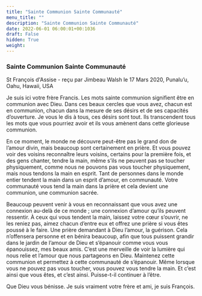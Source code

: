 ```yaml
---
title: "Sainte Communion Sainte Communauté"
menu_title: ""
description: "Sainte Communion Sainte Communauté"
date: 2022-06-01 06:00:01+00:1036
draft: False
hidden: True
weight:
---
```

### Sainte Communion Sainte Communauté

St François d'Assise - reçu par Jimbeau Walsh le 17 Mars 2020, Punalu’u, Oahu, Hawaii, USA

Je suis ici votre frère Francis. Les mots sainte communion signifient être en communion avec Dieu. Dans ces beaux cercles que vous avez, chacun est en communion, chacun dans la mesure de ses désirs et de ses capacités d’ouverture. Je vous le dis à tous, ces désirs sont tout. Ils transcendent tous les mots que vous pourriez avoir et ils vous amènent dans cette glorieuse communion.

En ce moment, le monde ne découvre peut-être pas le grand don de l’amour divin, mais beaucoup sont certainement en prière. Et vous pouvez voir des voisins reconnaître leurs voisins, certains pour la première fois, et des gens chanter, tendre la main, même s’ils ne peuvent pas se toucher physiquement, comme nous ne pouvons pas vous toucher physiquement, mais nous tendons la main en esprit. Tant de personnes dans le monde entier tendent la main dans un esprit d’amour, en communauté. Votre communauté vous tend la main dans la prière et cela devient une communion, une communion sacrée.

Beaucoup peuvent venir à vous en reconnaissant que vous avez une connexion au-delà de ce monde ; une connexion d’amour qu’ils peuvent ressentir. À ceux qui vous tendent la main, laissez votre cœur s’ouvrir, ne les reniez pas, aimez chacun d’entre eux et offrez une prière si vous êtes poussé à le faire. Une prière demandant à Dieu l’amour, la guérison. Cela n’offensera personne et en bénira beaucoup, afin que tous puissent grandir dans le jardin de l’amour de Dieu et s’épanouir comme vous vous épanouissez, mes beaux amis. C’est une merveille de voir la lumière qui nous relie et l’amour que nous partageons en Dieu. Maintenez cette communion et permettez à cette communauté de s’épanouir. Même lorsque vous ne pouvez pas vous toucher, vous pouvez vous tendre la main. Et c’est ainsi que vous êtes, et c’est ainsi. Puisse-t-il continuer à l’être.

Que Dieu vous bénisse. Je suis vraiment votre frère et ami, je suis François.



